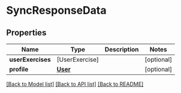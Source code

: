# SyncResponseData

## Properties
Name | Type | Description | Notes
------------ | ------------- | ------------- | -------------
**userExercises** | [UserExercise] |  | [optional] 
**profile** | [**User**](User.md) |  | [optional] 

[[Back to Model list]](../README.md#documentation-for-models) [[Back to API list]](../README.md#documentation-for-api-endpoints) [[Back to README]](../README.md)


